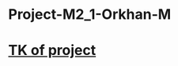 # Project-M2_1-Orkhan-M

<a href="https://docs.google.com/document/d/1iVAud1QskLWsy_0dEgun6safdJADyc3tLewmA_KlMuo/edit"><h1>TK of project </h1></a>
